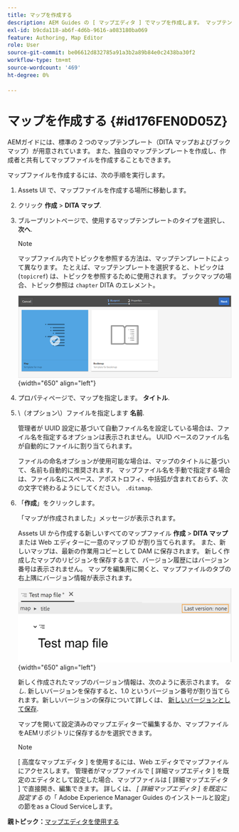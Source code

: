 ```yaml
---
title: マップを作成する
description: AEM Guides の [ マップエディタ ] でマップを作成します。 マップテンプレートに基づいてマップファイルを作成する手順を探します。
exl-id: b9cda118-ab6f-4d6b-9616-a083180ba069
feature: Authoring, Map Editor
role: User
source-git-commit: be06612d832785a91a3b2a89b84e0c2438ba30f2
workflow-type: tm+mt
source-wordcount: '469'
ht-degree: 0%

---
```


# マップを作成する {#id176FEN0D05Z}

AEMガイドには、標準の 2 つのマップテンプレート（DITA マップおよびブックマップ）が用意されています。 また、独自のマップテンプレートを作成し、作成者と共有してマップファイルを作成することもできます。

マップファイルを作成するには、次の手順を実行します。

1. Assets UI で、マップファイルを作成する場所に移動します。

1. クリック **作成** \> **DITA マップ**.

1. ブループリントページで、使用するマップテンプレートのタイプを選択し、 **次へ**.

   >[!NOTE]
   >
   > マップファイル内でトピックを参照する方法は、マップテンプレートによって異なります。 たとえば、マップテンプレートを選択すると、トピックは\(`topicref`\) は、トピックを参照するために使用されます。 ブックマップの場合、トピック参照は `chapter` DITA のエレメント。

   ![](images/map-template.png){width="650" align="left"}

1. プロパティページで、マップを指定します。 **タイトル**.

1. \（オプション\）ファイルを指定します **名前**.

   管理者が UUID 設定に基づいて自動ファイル名を設定している場合は、ファイル名を指定するオプションは表示されません。 UUID ベースのファイル名が自動的にファイルに割り当てられます。

   ファイルの命名オプションが使用可能な場合は、マップのタイトルに基づいて、名前も自動的に推奨されます。 マップファイル名を手動で指定する場合は、ファイル名にスペース、アポストロフィ、中括弧が含まれておらず、次の文字で終わるようにしてください。 `.ditamap`.

1. 「**作成**」をクリックします。

   「マップが作成されました」メッセージが表示されます。

   Assets UI から作成する新しいすべてのマップファイル **作成** \> **DITA マップ** または Web エディターに一意のマップ ID が割り当てられます。 また、新しいマップは、最新の作業用コピーとして DAM に保存されます。 新しく作成したマップのリビジョンを保存するまで、バージョン履歴にはバージョン番号は表示されません。 マップを編集用に開くと、マップファイルのタブの右上隅にバージョン情報が表示されます。

   ![](images/first-version-map-none.png){width="650" align="left"}

   新しく作成されたマップのバージョン情報は、次のように表示されます。 *なし*. 新しいバージョンを保存すると、1.0 というバージョン番号が割り当てられます。新しいバージョンの保存について詳しくは、 [新しいバージョンとして保存](web-editor-features.md#save-as-new-version-id209ME400GXA).

   マップを開いて設定済みのマップエディターで編集するか、マップファイルをAEMリポジトリに保存するかを選択できます。

   >[!NOTE]
   >
   > [ 高度なマップエディタ ] を使用するには、Web エディタでマップファイルにアクセスします。 管理者がマップファイルで [ 詳細マップエディタ ] を既定のエディタとして設定した場合、マップファイルは [ 詳細マップエディタ ] で直接開き、編集できます。 詳しくは、 *[ 詳細マップエディタ ] を既定に設定する* の「 Adobe Experience Manager Guides のインストールと設定」の節をas a Cloud Serviceします。


**親トピック：**[&#x200B;マップエディタを使用する](map-editor.md)
